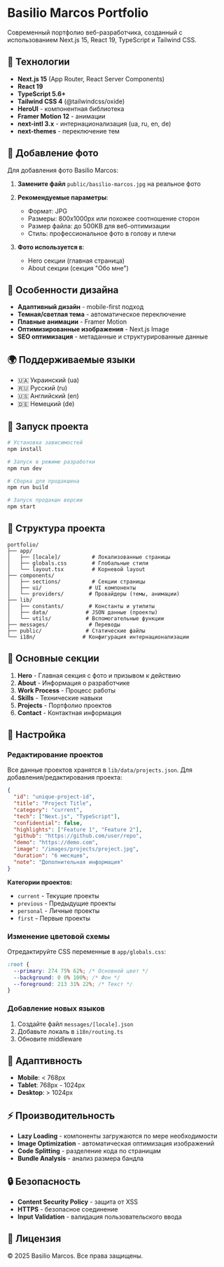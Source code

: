 # Basilio Marcos Portfolio

Современный портфолио веб-разработчика, созданный с использованием Next.js 15, React 19, TypeScript и Tailwind CSS.

## 🚀 Технологии

- **Next.js 15** (App Router, React Server Components)
- **React 19**
- **TypeScript 5.6+**
- **Tailwind CSS 4** (@tailwindcss/oxide)
- **HeroUI** - компонентная библиотека
- **Framer Motion 12** - анимации
- **next-intl 3.x** - интернационализация (ua, ru, en, de)
- **next-themes** - переключение тем

## 📸 Добавление фото

Для добавления фото Basilio Marcos:

1. **Замените файл** `public/basilio-marcos.jpg` на реальное фото
2. **Рекомендуемые параметры**:
   - Формат: JPG
   - Размеры: 800x1000px или похожее соотношение сторон
   - Размер файла: до 500KB для веб-оптимизации
   - Стиль: профессиональное фото в голову и плечи

3. **Фото используется в**:
   - Hero секции (главная страница)
   - About секции (секция "Обо мне")

## 🎨 Особенности дизайна

- **Адаптивный дизайн** - mobile-first подход
- **Темная/светлая тема** - автоматическое переключение
- **Плавные анимации** - Framer Motion
- **Оптимизированные изображения** - Next.js Image
- **SEO оптимизация** - метаданные и структурированные данные

## 🌍 Поддерживаемые языки

- 🇺🇦 Украинский (ua)
- 🇷🇺 Русский (ru)
- 🇺🇸 Английский (en)
- 🇩🇪 Немецкий (de)

## 🚀 Запуск проекта

```bash
# Установка зависимостей
npm install

# Запуск в режиме разработки
npm run dev

# Сборка для продакшена
npm run build

# Запуск продакшн версии
npm start
```

## 📁 Структура проекта

```
portfolio/
├── app/
│   ├── [locale]/          # Локализованные страницы
│   ├── globals.css        # Глобальные стили
│   └── layout.tsx         # Корневой layout
├── components/
│   ├── sections/          # Секции страницы
│   ├── ui/               # UI компоненты
│   └── providers/        # Провайдеры (темы, анимации)
├── lib/
│   ├── constants/        # Константы и утилиты
│   ├── data/            # JSON данные (проекты)
│   └── utils/           # Вспомогательные функции
├── messages/             # Переводы
├── public/              # Статические файлы
└── i18n/               # Конфигурация интернационализации
```

## 🎯 Основные секции

1. **Hero** - Главная секция с фото и призывом к действию
2. **About** - Информация о разработчике
3. **Work Process** - Процесс работы
4. **Skills** - Технические навыки
5. **Projects** - Портфолио проектов
6. **Contact** - Контактная информация

## 🔧 Настройка

### Редактирование проектов

Все данные проектов хранятся в `lib/data/projects.json`. Для добавления/редактирования проекта:

```json
{
  "id": "unique-project-id",
  "title": "Project Title",
  "category": "current",
  "tech": ["Next.js", "TypeScript"],
  "confidential": false,
  "highlights": ["Feature 1", "Feature 2"],
  "github": "https://github.com/user/repo",
  "demo": "https://demo.com",
  "image": "/images/projects/project.jpg",
  "duration": "6 месяцев",
  "note": "Дополнительная информация"
}
```

**Категории проектов:**

- `current` - Текущие проекты
- `previous` - Предыдущие проекты
- `personal` - Личные проекты
- `first` - Первые проекты

### Изменение цветовой схемы

Отредактируйте CSS переменные в `app/globals.css`:

```css
:root {
  --primary: 274 75% 62%; /* Основной цвет */
  --background: 0 0% 100%; /* Фон */
  --foreground: 213 31% 22%; /* Текст */
}
```

### Добавление новых языков

1. Создайте файл `messages/[locale].json`
2. Добавьте локаль в `i18n/routing.ts`
3. Обновите middleware

## 📱 Адаптивность

- **Mobile**: < 768px
- **Tablet**: 768px - 1024px
- **Desktop**: > 1024px

## ⚡ Производительность

- **Lazy Loading** - компоненты загружаются по мере необходимости
- **Image Optimization** - автоматическая оптимизация изображений
- **Code Splitting** - разделение кода по страницам
- **Bundle Analysis** - анализ размера бандла

## 🔒 Безопасность

- **Content Security Policy** - защита от XSS
- **HTTPS** - безопасное соединение
- **Input Validation** - валидация пользовательского ввода

## 📄 Лицензия

© 2025 Basilio Marcos. Все права защищены.
